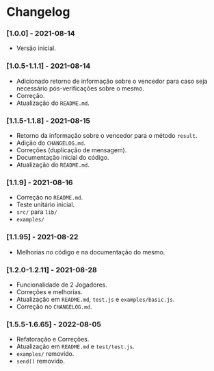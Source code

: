 # Changelog

### [1.0.0] - 2021-08-14
- Versão inicial.

### [1.0.5-1.1.1] - 2021-08-14
- Adicionado retorno de informação sobre o vencedor para caso seja necessário pós-verificações sobre o mesmo.
- Correção.
- Atualização do `README.md`.

### [1.1.5-1.1.8] - 2021-08-15
- Retorno da informação sobre o vencedor para o método `result`.
- Adição do `CHANGELOG.md`.
- Correções (duplicação de mensagem).
- Documentação inicial do código.
- Atualização do `README.md`.

### [1.1.9] - 2021-08-16
- Correção no `README.md`.
- Teste unitário inicial.
- `src/` para `lib/`
- `examples/`

### [1.1.95] - 2021-08-22
- Melhorias no código e na documentação do mesmo.

### [1.2.0-1.2.11] - 2021-08-28
- Funcionalidade de 2 Jogadores.
- Correções e melhorias.
- Atualização em `README.md`, `test.js` e `examples/basic.js`.
- Correção no `CHANGELOG.md`.

### [1.5.5-1.6.65] - 2022-08-05
- Refatoração e Correções.
- Atualização em `README.md` e `test/test.js`.
- `examples/` removido.
- `send()` removido.
